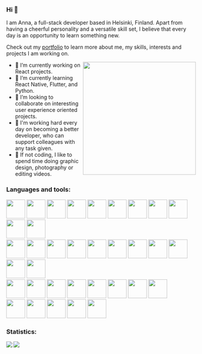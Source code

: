 ### Hi 👋
I am Anna, a full-stack developer based in Helsinki, Finland. Apart from having a cheerful personality and a versatile skill set, I believe that every day is an opportunity to learn something new.

Check out my <a href="https://www.annaskuratova.com/">portfolio</a> to learn more about me, my skills, interests and projects I am working on. 

<p>
  <img align="right" src="https://user-images.githubusercontent.com/64726751/215330802-f7c46ad7-1857-48e0-a18a-d9bbd3d1d914.svg" width="300" height="300"/>
</p>

- 🔭 I’m currently working on React projects.
- 🌱 I’m currently learning React Native, Flutter, and Python.
- 👯 I’m looking to collaborate on interesting user experience oriented projects.
- 🎯 I'm working hard every day on becoming a better developer, who can support colleagues with any task given.
- 🎥 If not coding, I like to spend time doing graphic design, photography or editing videos.

<h3 align="left"> Languages and tools: </h3>
<div>
  <img src="https://cdn.jsdelivr.net/gh/devicons/devicon/icons/vuejs/vuejs-original-wordmark.svg" width="50" height="50"/>
  <img src="https://cdn.jsdelivr.net/gh/devicons/devicon/icons/vuetify/vuetify-original.svg" width="50" height="50"/>
  <img src="https://cdn.jsdelivr.net/gh/devicons/devicon/icons/react/react-original-wordmark.svg" width="50" height="50"/>
  <img src="https://cdn.jsdelivr.net/gh/devicons/devicon/icons/javascript/javascript-original.svg" width="50" height="50"/>
  <img src="https://cdn.jsdelivr.net/gh/devicons/devicon/icons/typescript/typescript-original.svg" width="50" height="50"/>
  <img src="https://cdn.jsdelivr.net/gh/devicons/devicon/icons/html5/html5-original-wordmark.svg" width="50" height="50"/>
  <img src="https://cdn.jsdelivr.net/gh/devicons/devicon/icons/css3/css3-original-wordmark.svg" width="50" height="50"/>
  <img src="https://cdn.jsdelivr.net/gh/devicons/devicon/icons/bootstrap/bootstrap-plain-wordmark.svg" width="50" height="50"/>
  <img src="https://cdn.jsdelivr.net/gh/devicons/devicon/icons/tailwindcss/tailwindcss-plain.svg" width="50" height="50"/>
  <img src="https://cdn.jsdelivr.net/gh/devicons/devicon/icons/bulma/bulma-plain.svg" width="50" height="50"/>
  <img src="https://pics.freeicons.io/uploads/icons/png/3556671901536211770-512.png" width="50" height="50">
</div>
<div>
  <img src="https://cdn.jsdelivr.net/gh/devicons/devicon/icons/php/php-original.svg" width="50" height="50"/>
  <img src="https://cdn.jsdelivr.net/gh/devicons/devicon/icons/laravel/laravel-plain-wordmark.svg" width="50" height="50"/>
  <img src="https://cdn.jsdelivr.net/gh/devicons/devicon/icons/nodejs/nodejs-original-wordmark.svg" width="50" height="50"/>
  <img src="https://cdn.jsdelivr.net/gh/devicons/devicon/icons/npm/npm-original-wordmark.svg" width="50" height="50"/>
  <img src="https://cdn.jsdelivr.net/gh/devicons/devicon/icons/mongodb/mongodb-original-wordmark.svg" width="50" height="50"/>
  <img src="https://cdn.jsdelivr.net/gh/devicons/devicon/icons/mysql/mysql-original-wordmark.svg" width="50" height="50"/>
  <img src="https://cdn.jsdelivr.net/gh/devicons/devicon/icons/docker/docker-original-wordmark.svg" width="50" height="50"/>
  <img src="https://cdn.jsdelivr.net/gh/devicons/devicon/icons/firebase/firebase-plain.svg" width="50" height="50"/>
  <img src="https://cdn.jsdelivr.net/gh/devicons/devicon/icons/git/git-original.svg" width="50" height="50"/>
  <img src="https://cdn.jsdelivr.net/gh/devicons/devicon/icons/github/github-original.svg" width="50" height="50"/>
  <img src="https://cdn.jsdelivr.net/gh/devicons/devicon/icons/gitlab/gitlab-original.svg" width="50" height="50"/>
</div>
<div>
  <img src="https://cdn.jsdelivr.net/gh/devicons/devicon/icons/figma/figma-original.svg" width="50" height="50"/>
  <img src="https://cdn.jsdelivr.net/gh/devicons/devicon/icons/canva/canva-original.svg" width="50" height="50"/>
  <img src="https://upload.wikimedia.org/wikipedia/commons/thumb/9/9e/Affinity_designer_icon_2019.png/900px-Affinity_designer_icon_2019.png?20190605201920" width="50" height="50"/>
  <img src="https://upload.wikimedia.org/wikipedia/commons/thumb/9/9c/Affinity_Photo_icon.png/400px-Affinity_Photo_icon.png" width="50" height="50"/>
  <img src="https://upload.wikimedia.org/wikipedia/commons/e/e7/Affinity_Publisher_Icon.png?20210830172457" width="50" height="50"/>
  <img src="https://cdn.jsdelivr.net/gh/devicons/devicon/icons/illustrator/illustrator-plain.svg" width="50" height="50"/>
  <img src="https://cdn.jsdelivr.net/gh/devicons/devicon/icons/photoshop/photoshop-plain.svg" width="50" height="50"/>
  <img src="https://img.jsdelivr.com/github.com/rive-app.png" width="50" height="50"/>
</div>
<div>
  <img src="https://cdn.worldvectorlogo.com/logos/postman.svg" width="50" height="50">
  <img src="https://cdn.jsdelivr.net/gh/devicons/devicon/icons/vscode/vscode-original-wordmark.svg" width="50" height="50"/>
  <img src="https://cdn.jsdelivr.net/gh/devicons/devicon/icons/slack/slack-original.svg" width="50" height="50"/>
  <img src="https://cdn.jsdelivr.net/gh/devicons/devicon/icons/wordpress/wordpress-plain.svg" width="50" height="50"/>
  <img src="https://res.cloudinary.com/crunchbase-production/image/upload/c_lpad,h_170,w_170,f_auto,b_white,q_auto:eco,dpr_1/cigoteabm6kplqug2ovn" width="50" height="50">
</div>

<h3 align="left"> Statistics: </h3>
<div>
  <p>
    <img align="left" src="https://github-readme-stats.vercel.app/api/top-langs/?username=SmileyDoodle&layout=compact" />
  </p>
  <p>
    &nbsp;
    <img align="left" src="https://github-readme-streak-stats.herokuapp.com?user=SmileyDoodle" />
  </p>
</div>
